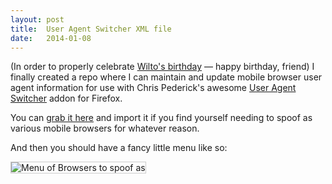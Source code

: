 ```yaml
---
layout: post
title:  User Agent Switcher XML file
date:   2014-01-08
---
```


(In order to properly celebrate [Wilto's birthday][bday] &mdash; happy birthday, friend) I finally created a repo where I can maintain and update mobile browser user agent information for use with Chris Pederick's awesome [User Agent Switcher][uas] addon for Firefox.

You can [grab it here][repo] and import it if you find yourself needing to spoof as various mobile browsers for whatever reason.

And then you should have a fancy little menu like so:

<img style="border: 1px solid #ccc" src="https://miketaylr.com/posts/assets/uas.png" alt="Menu of Browsers to spoof as">

[bday]: https://github.com/ot-crew/ot-crew.com/pull/67
[uas]: http://chrispederick.com/work/user-agent-switcher/
[repo]: https://github.com/miketaylr/useragent-switcher-xml